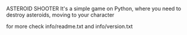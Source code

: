 ASTEROID SHOOTER
It's a simple game on Python, where you need to destroy asteroids, moving to your character

for more check info/readme.txt and info/version.txt
